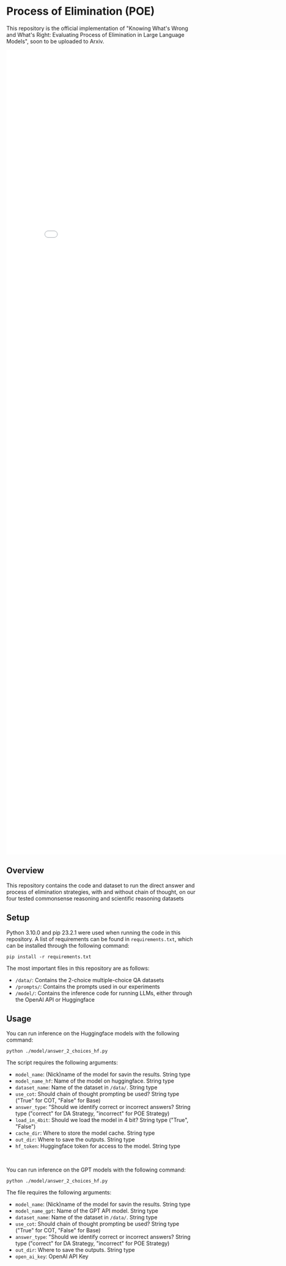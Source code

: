 # Process of Elimination (POE)

This repository is the official implementation of "Knowing What's Wrong and What's Right: Evaluating Process of Elimination in Large Language Models", soon to be uploaded to Arxiv.

<p align="center">
  <embed src="/images/POE_Intro.pdf" width="800px" height="2100px" />
</p>

## Overview

This repository contains the code and dataset to run the direct answer and process of elimination strategies, with and without chain of thought, on our four tested commonsense reasoning and scientific reasoning datasets

## Setup

Python 3.10.0 and pip 23.2.1 were used when running the code in this repository. A list of requirements can be found in `requirements.txt`, which can be installed through the following command:
```
pip install -r requirements.txt 
```

The most important files in this repository are as follows:
* `/data/`: Contains the 2-choice multiple-choice QA datasets
* `/prompts/`: Contains the prompts used in our experiments
* `/model/`: Contains the inference code for running LLMs, either through the OpenAI API or Huggingface

## Usage

You can run inference on the Huggingface models with the following command: 
```
python ./model/answer_2_choices_hf.py
```
The script requires the following arguments:
* `model_name`: (Nick)name of the model for savin the results. String type
* `model_name_hf`: Name of the model on huggingface. String type
* `dataset_name`: Name of the dataset in `/data/`. String type
* `use_cot`: Should chain of thought prompting be used? String type ("True" for COT, "False" for Base)
* `answer_type`: "Should we identify correct or incorrect answers? String type ("correct" for DA Strategy, "incorrect" for POE Strategy)
* `load_in_4bit`: Should we load the model in 4 bit? String type ("True", "False")
* `cache_dir`: Where to store the model cache. String type
* `out_dir`: Where to save the outputs. String type
* `hf_token`: Huggingface token for access to the model. String type

<br />

You can run inference on the GPT models with the following command: 
```
python ./model/answer_2_choices_hf.py
```
The file requires the following arguments:
* `model_name`: (Nick)name of the model for savin the results. String type
* `model_name_gpt`: Name of the GPT API model. String type
* `dataset_name`: Name of the dataset in `/data/`. String type
* `use_cot`: Should chain of thought prompting be used? String type ("True" for COT, "False" for Base)
* `answer_type`: "Should we identify correct or incorrect answers? String type ("correct" for DA Strategy, "incorrect" for POE Strategy)
* `out_dir`: Where to save the outputs. String type
* `open_ai_key`: OpenAI API Key
